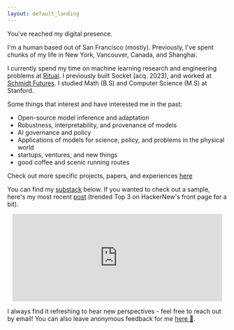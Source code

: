 ```yaml
---
layout: default_landing
---
```


You've reached my digital presence. 

I'm a human based out of San Francisco (mostly). Previously, I've spent chunks of my life in New York, Vancouver, Canada, and Shanghai. 
                    
I currently spend my time on machine learning research and engineering problems at [Ritual](https://ritual.net/). I previously built Socket (acq. 2023), and worked at [Schmidt Futures](https://www.schmidtfutures.org/). I studied Math (B.S) and Computer Science (M.S) at Stanford. 

Some things that interest and have interested me in the past: 

- Open-source model inference and adaptation
- Robustness, interpretability, and provenance of models
- AI governance and policy 
- Applications of models for science, policy, and problems in the physical world
- startups, ventures, and new things
- good coffee and scenic running routes

Check out more specific projects, papers, and experiences [here](www.evazhang.com/build)

You can find my [substack](https://evaz.substack.com) below. If you wanted to check out a sample, here's my most recent [post](https://twitter.com/newsycombinator/status/1349990374899646464) (trended Top 3 on HackerNew's front page for a bit). 

<div style="display: flex; justify-content: center;">
    <iframe src="https://evaz.substack.com/embed" width="480" height="200" style="border:0px solid #EEE; background:white;" frameborder="0" scrolling="no"></iframe>
</div> 

I always find it refreshing to hear new perspectives - feel free to reach out by email! You can also leave anonymous feedback for me [here 💭](https://www.evazhang.com/feedback/). 